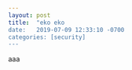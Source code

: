 ```yaml
---
layout: post
title:  "eko eko
date:   2019-07-09 12:33:10 -0700
categories: [security]
---
```


aaa
